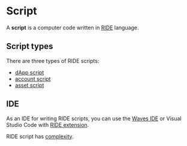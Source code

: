 # Script

A **script** is a computer code written in [RIDE](/ride/about-ride.md) language.

## Script types

There are three types of RIDE scripts:

* [dApp script](/ride/script/dapp-script.md)
* [account script](/ride/script/account-script.md)
* [asset script](/ride/script/asset-script.md)

## IDE

As an IDE for writing RIDE scripts, you can use the [Waves IDE](https://ide.wavesplatform.com) or Visual Studio Code with [RIDE extension](https://marketplace.visualstudio.com/items?itemName=wavesplatform.waves-ride).

RIDE script has [complexity](/ride/ride-script-complexity.md).
